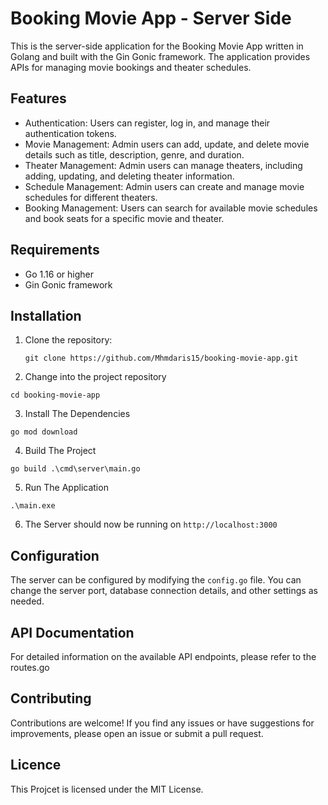 # Booking Movie App - Server Side

This is the server-side application for the Booking Movie App written in Golang and built with the Gin Gonic framework. The application provides APIs for managing movie bookings and theater schedules.

## Features

- Authentication: Users can register, log in, and manage their authentication tokens.
- Movie Management: Admin users can add, update, and delete movie details such as title, description, genre, and duration.
- Theater Management: Admin users can manage theaters, including adding, updating, and deleting theater information.
- Schedule Management: Admin users can create and manage movie schedules for different theaters.
- Booking Management: Users can search for available movie schedules and book seats for a specific movie and theater.

## Requirements

- Go 1.16 or higher
- Gin Gonic framework

## Installation

1. Clone the repository:

   ```shell
   git clone https://github.com/Mhmdaris15/booking-movie-app.git
   ```

2. Change into the project repository

`cd booking-movie-app`

3. Install The Dependencies

`go mod download`

4. Build The Project

`go build .\cmd\server\main.go`

5. Run The Application

`.\main.exe`

6. The Server should now be running on `http://localhost:3000`

## Configuration

The server can be configured by modifying the `config.go` file. You can change the server port, database connection details, and other settings as needed.

## API Documentation

For detailed information on the available API endpoints, please refer to the routes.go

## Contributing

Contributions are welcome! If you find any issues or have suggestions for improvements, please open an issue or submit a pull request.

## Licence

This Projcet is licensed under the MIT License.
